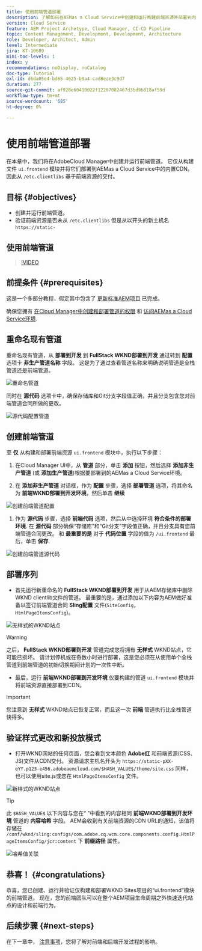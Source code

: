 ```yaml
---
title: 使用前端管道部署
description: 了解如何在AEMas a Cloud Service中创建和运行构建前端资源并部署到内置CDN的前端管道。
version: Cloud Service
feature: AEM Project Archetype, Cloud Manager, CI-CD Pipeline
topic: Content Management, Development, Development, Architecture
role: Developer, Architect, Admin
level: Intermediate
jira: KT-10689
mini-toc-levels: 1
index: y
recommendations: noDisplay, noCatalog
doc-type: Tutorial
exl-id: d6da05e4-bd65-4625-b9a4-cad8eae3c9d7
duration: 277
source-git-commit: af928e60410022f12207082467d3bd9b818af59d
workflow-type: tm+mt
source-wordcount: '685'
ht-degree: 0%

---
```


# 使用前端管道部署

在本章中，我们将在AdobeCloud Manager中创建并运行前端管道。 它仅从构建文件 `ui.frontend` 模块并将它们部署到AEMas a Cloud Service中的内置CDN。 因此从  `/etc.clientlibs` 基于前端资源的交付。


## 目标 {#objectives}

* 创建并运行前端管道。
* 验证前端资源是否未从 `/etc.clientlibs` 但是从以开头的新主机名 `https://static-`

## 使用前端管道

>[!VIDEO](https://video.tv.adobe.com/v/3409420?quality=12&learn=on)

## 前提条件 {#prerequisites}

这是一个多部分教程，假定其中包含了 [更新标准AEM项目](./update-project.md) 已完成。

确保您拥有 [在Cloud Manager中创建和部署管道的权限](https://experienceleague.adobe.com/docs/experience-manager-cloud-manager/content/requirements/users-and-roles.html?lang=en#role-definitions) 和 [访问AEMas a Cloud Service环境](https://experienceleague.adobe.com/docs/experience-manager-cloud-service/content/implementing/using-cloud-manager/manage-environments.html).

## 重命名现有管道

重命名现有管道，从 __部署到开发__ 到  __FullStack WKND部署到开发__ 通过转到 __配置__ 选项卡 __非生产管道名称__ 字段。 这是为了通过查看管道名称来明确说明管道是全栈管道还是前端管道。

![重命名管道](assets/fullstack-wknd-deploy-dev-pipeline.png)


同时在 __源代码__ 选项卡中，确保存储库和Git分支字段值正确，并且分支包含您对前端管道合同所做的更改。

![源代码配置管道](assets/fullstack-wknd-source-code-config.png)


## 创建前端管道

至 __仅__ 从构建和部署前端资源 `ui.frontend` 模块中，执行以下步骤：

1. 在Cloud Manager UI中，从 __管道__ 部分，单击 __添加__ 按钮，然后选择 __添加非生产管道__ (或 __添加生产管道__)根据要部署到的AEMas a Cloud Service环境。

1. 在 __添加非生产管道__ 对话框，作为 __配置__ 步骤，选择 __部署管道__ 选项，将其命名为 __前端WKND部署到开发环境__，然后单击 __继续__

![创建前端管道配置](assets/create-frontend-pipeline-configs.png)

1. 作为 __源代码__ 步骤，选择 __前端代码__ 选项，然后从中选择环境 __符合条件的部署环境__. 在 __源代码__ 部分确保“存储库”和“Git分支”字段值正确，并且分支具有您前端管道合同更改。
和 __最重要的是__ 对于 __代码位置__ 字段的值为 `/ui.frontend` 最后，单击 __保存__.

![创建前端管道源代码](assets/create-frontend-pipeline-source-code.png)


## 部署序列

* 首先运行新重命名的 __FullStack WKND部署到开发__ 用于从AEM存储库中删除WKND clientlib文件的管道。 最重要的是，通过添加以下内容为AEM做好准备以签订前端管道合同 __Sling配置__ 文件(`SiteConfig`， `HtmlPageItemsConfig`)。

![无样式的WKND站点](assets/unstyled-wknd-site.png)

>[!WARNING]
>
>之后， __FullStack WKND部署到开发__ 管道完成您将拥有 __无样式__ WKND站点，它可能已损坏。 请计划停机或在奇数小时进行部署，这是您必须在从使用单个全栈管道到前端管道的初始切换期间计划的一次性中断。


* 最后，运行 __前端WKND部署到开发环境__ 仅要构建的管道 `ui.frontend` 模块并将前端资源直接部署到CDN。

>[!IMPORTANT]
>
>您注意到 __无样式__ WKND站点已恢复正常，而且这一次 __前端__ 管道执行比全栈管道快得多。

## 验证样式更改和新投放模式

* 打开WKND网站的任何页面，您会看到文本颜色 __Adobe红__ 和前端资源(CSS、JS)文件从CDN交付。 资源请求主机名开头为 `https://static-pXX-eYY.p123-e456.adobeaemcloud.com/$HASH_VALUE$/theme/site.css` 同样，也可以使用site.js或您在 `HtmlPageItemsConfig` 文件。


![新样式的WKND站点](assets/newly-styled-wknd-site.png)



>[!TIP]
>
>此 `$HASH_VALUE$` 以下内容与您在“ ”中看到的内容相同 __前端WKND部署到开发环境__  管道的 __内容哈希__ 字段。 AEM会收到有关前端资源的CDN URL的通知，该值将存储在 `/conf/wknd/sling:configs/com.adobe.cq.wcm.core.components.config.HtmlPageItemsConfig/jcr:content` 下 __前缀路径__ 属性。


![哈希值关联](assets/hash-value-correlartion.png)



## 恭喜！ {#congratulations}

恭喜，您已创建、运行并验证仅构建和部署WKND Sites项目的“ui.frontend”模块的前端管道。 现在，您的前端团队可以在整个AEM项目生命周期之外快速迭代站点的设计和前端行为。

## 后续步骤 {#next-steps}

在下一章中， [注意事项](considerations.md)，您将了解对前端和后端开发过程的影响。
